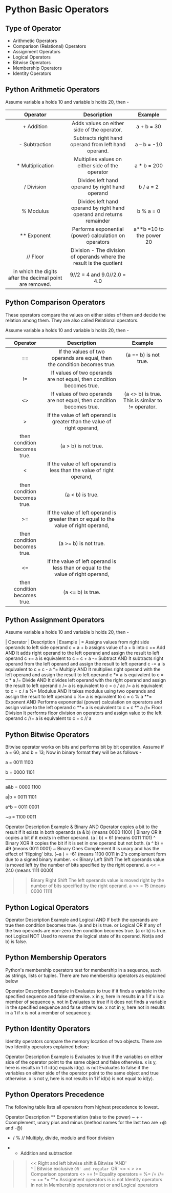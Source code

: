 # Python Basic Operators

## Type of Operator

* Arithmetic Operators
* Comparison (Relational) Operators
* Assignment Operators
* Logical Operators
* Bitwise Operators
* Membership Operators
* Identity Operators

## Python Arithmetic Operators

Assume variable a holds 10 and variable b holds 20, then - 

| Operator	        | Description	                                                        | Example     |
|:-----------------:|:---------------------------------------------------------------------:|:-----------:|
|+ Addition	        | Adds values on either side of the operator.	                        | a + b = 30  |
|- Subtraction	    | Subtracts right hand operand from left hand operand.                  | a – b = -10 |
|* Multiplication	| Multiplies values on either side of the operator	                    | a * b = 200 |
|/ Division	        | Divides left hand operand by right hand operand	                    | b / a = 2   |
|% Modulus	        | Divides left hand operand by right hand operand and returns remainder	| b % a = 0   |
|** Exponent	    | Performs exponential (power) calculation on operators	                | a**b =10 to the power 20 |
|//	Floor           | Division - The division of operands where the result is the quotient 
in which the digits after the decimal point are removed.	                                | 9//2 = 4 and 9.0//2.0 = 4.0 |

## Python Comparison Operators

These operators compare the values on either sides of them and decide the relation among them. They are also called Relational operators.

Assume variable a holds 10 and variable b holds 20, then -

| Operator | Description	| Example |
|:--------:|:-------------------------------------------------------------------------:|:----------------------------------------------------:|
| ==       | If the values of two operands are equal, then the condition becomes true. | (a == b) is not true.                                |
| !=	   | If values of two operands are not equal, then condition becomes true. 	   |                                                      |
| <>	   | If values of two operands are not equal, then condition becomes true.	   | (a <> b) is true. This is similar   to != operator.  | 
| >	       | If the value of left operand is greater than the value of right operand, 
	then condition becomes true.	                                                   | (a > b) is not true.								  |
| <	       | If the value of left operand is less than the value of right operand, 
	then condition becomes true.	                                                   | (a < b) is true.									  |  
| >=	   | If the value of left operand is greater than or equal to the value of right operand, 
	then condition becomes true.	                                                   | (a >= b) is not true.								  |
| <=	   | If the value of left operand is less than or equal to the value of right operand, 
	then condition becomes true.	                                                   | (a <= b) is true.									  |


## Python Assignment Operators

Assume variable a holds 10 and variable b holds 20, then - 

| Operator | Description | Example |
=	Assigns values from right side operands to left side operand	c = a + b assigns value of a + b into c
+= Add AND	It adds right operand to the left operand and assign the result to left operand	c += a is equivalent to c = c + a
-= Subtract AND	It subtracts right operand from the left operand and assign the result to left operand	c -= a is equivalent to c = c - a
*= Multiply AND	It multiplies right operand with the left operand and assign the result to left operand	c *= a is equivalent to c = c * a
/= Divide AND	It divides left operand with the right operand and assign the result to left operand	c /= a is equivalent to c = c / ac /= a is equivalent to c = c / a
%= Modulus AND	It takes modulus using two operands and assign the result to left operand	c %= a is equivalent to c = c % a
**= Exponent AND	Performs exponential (power) calculation on operators and assign value to the left operand	c **= a is equivalent to c = c ** a
//= Floor Division	It performs floor division on operators and assign value to the left operand	c //= a is equivalent to c = c // a

## Python Bitwise Operators

Bitwise operator works on bits and performs bit by bit operation. Assume if a = 60; and b = 13; Now in binary format they will be as follows - 

a = 0011 1100

b = 0000 1101

-----------------

a&b = 0000 1100

a|b = 0011 1101

a^b = 0011 0001

~a  = 1100 0011


Operator	Description	Example
& Binary AND	Operator copies a bit to the result if it exists in both operands	(a & b) (means 0000 1100)
| Binary OR	It copies a bit if it exists in either operand.	(a | b) = 61 (means 0011 1101)
^ Binary XOR	It copies the bit if it is set in one operand but not both.	(a ^ b) = 49 (means 0011 0001)
~ Binary Ones Complement	It is unary and has the effect of 'flipping' bits.	(~a ) = -61 (means 1100 0011 in 2's complement form due to a signed binary number.
<< Binary Left Shift	The left operands value is moved left by the number of bits specified by the right operand.	a << = 240 (means 1111 0000)
>> Binary Right Shift	The left operands value is moved right by the number of bits specified by the right operand.	a >> = 15 (means 0000 1111)

## Python Logical Operators

Operator	Description	Example
and Logical AND	If both the operands are true then condition becomes true.	(a and b) is true.
or Logical OR	If any of the two operands are non-zero then condition becomes true.	(a or b) is true.
not Logical NOT	Used to reverse the logical state of its operand.	Not(a and b) is false.

## Python Membership Operators

Python's membership operators test for membership in a sequence, such as strings, lists or tuples. There are two membership operators as explained below

Operator	Description	Example
in	Evaluates to true if it finds a variable in the specified sequence and false otherwise.	x in y, here in results in a 1 if x is a member of sequence y.
not in	Evaluates to true if it does not finds a variable in the specified sequence and false otherwise.	x not in y, here not in results in a 1 if x is not a member of sequence y.

## Python Identity Operators

Identity operators compare the memory location of two objects. There are two Identity operators explained below:

Operator	Description	Example
is	Evaluates to true if the variables on either side of the operator point to the same object and false otherwise.	x is y, here is results in 1 if id(x) equals id(y).
is not	Evaluates to false if the variables on either side of the operator point to the same object and true otherwise.	x is not y, here is not results in 1 if id(x) is not equal to id(y).

## Python Operators Precedence

The following table lists all operators from highest precedence to lowest.

Operator	Description
**	Exponentiation (raise to the power)
~ + -	Ccomplement, unary plus and minus (method names for the last two are +@ and -@)
* / % //	Multiply, divide, modulo and floor division
+ -	Addition and subtraction
>> <<	Right and left bitwise shift
&	Bitwise 'AND'	
^ |	Bitwise exclusive `OR' and regular `OR'
<= < > >=	Comparison operators
<> == !=	Equality operators
= %= /= //= -= += *= **=	Assignment operators
is is not	Identity operators
in not in	Membership operators
not or and	Logical operators


